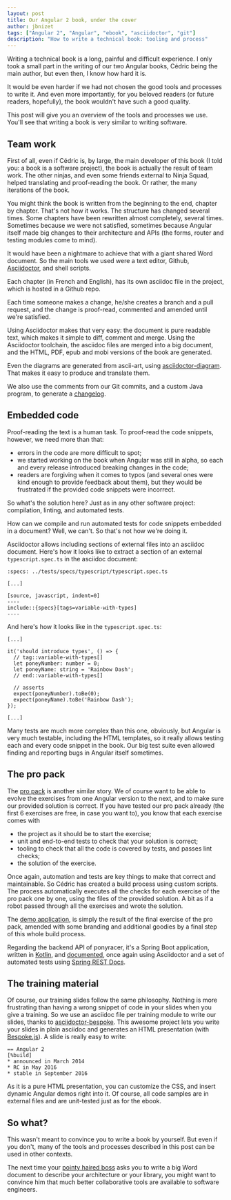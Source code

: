 ```yaml
---
layout: post
title: Our Angular 2 book, under the cover
author: jbnizet
tags: ["Angular 2", "Angular", "ebook", "asciidoctor", "git"]
description: "How to write a technical book: tooling and process"
---
```


Writing a technical book is a long, painful and difficult experience. I only took a small part in the
writing of our two Angular books, Cédric being the main author, but even then, I know how hard it is.

It would be even harder if we had not chosen the good tools and processes to write it. And even more importantly,
for you beloved readers (or future readers, hopefully), the book wouldn't have such a good quality.

This post will give you an overview of the tools and processes we use. You'll see that writing a book 
is very similar to writing software.

## Team work

First of all, even if Cédric is, by large, the main developer of this book (I told you: a book is a software project),
the book is actually the result of team work. The other ninjas, and even some friends external to Ninja Squad, 
helped translating and proof-reading the book. Or rather, the many iterations of the book. 

You might think the book is written from the beginning to the end, chapter by chapter. That's not how it works. 
The structure has changed several times. Some chapters have been rewritten almost completely, several times. 
Sometimes because we were not satisfied, sometimes because Angular itself made big changes to their architecture 
and APIs (the forms, router and testing modules come to mind).

It would have been a nightmare to achieve that with a giant shared Word document. So the main tools we used were a text editor,
Github, [Asciidoctor](http://asciidoctor.org/), and shell scripts.

Each chapter (in French and English), has its own asciidoc file in the project, which is hosted in a Github repo.

Each time someone makes a change, he/she creates a branch and a pull request, and the change is proof-read, commented and amended 
until we're satisfied.

Using Asciidoctor makes that very easy: the document is pure readable text, which makes it simple to diff, comment
and merge. Using the Asciidoctor toolchain, the asciidoc files are merged into a big document, and the HTML, PDF, epub and mobi
versions of the book are generated.

Even the diagrams are generated from ascii-art, using [asciidoctor-diagram](http://asciidoctor.org/docs/asciidoctor-diagram/). 
That makes it easy to produce and translate them.

We also use the comments from our Git commits, and a custom Java program, to generate a [changelog](https://books.ninja-squad.com/angular2/changelog).

## Embedded code

Proof-reading the text is a human task. To proof-read the code snippets, however, we need more than that:

 - errors in the code are more difficult to spot;
 - we started working on the book when Angular was still in alpha, so each and every release introduced breaking changes in the code;
 - readers are forgiving when it comes to typos (and several ones were kind enough to provide feedback about them), but they would be frustrated
   if the provided code snippets were incorrect.

So what's the solution here? Just as in any other software project: compilation, linting, and automated tests.

How can we compile and run automated tests for code snippets embedded in a document? Well, we can't. So that's not how we're doing it.

Asciidoctor allows including sections of external files into an asciidoc document. Here's how it looks like to extract a section of 
an external `typescript.spec.ts` in the asciidoc document:


    :specs: ../tests/specs/typescript/typescript.spec.ts

    [...]

    [source, javascript, indent=0]
    ----
    include::{specs}[tags=variable-with-types]
    ----
    
And here's how it looks like in the `typescript.spec.ts`:



    [...]
  
    it('should introduce types', () => {
      // tag::variable-with-types[]
      let poneyNumber: number = 0;
      let poneyName: string = 'Rainbow Dash';
      // end::variable-with-types[]

      // asserts
      expect(poneyNumber).toBe(0);
      expect(poneyName).toBe('Rainbow Dash');
    });

    [...]

Many tests are much more complex than this one, obviously, but Angular is very much testable, including the HTML templates, so it really 
allows testing each and every code snippet in the book. Our big test suite even allowed finding and reporting bugs in Angular itself
 sometimes.

## The pro pack

The [pro pack](https://angular2-exercises.ninja-squad.com/) is another similar story. We of course want to be able to evolve the 
exercises from one Angular version to the next, and to make sure our provided solution is correct. If you have tested our pro pack
already (the first 6 exercises are free, in case you want to), you know that each exercise comes with

 - the project as it should be to start the exercise;
 - unit and end-to-end tests to check that your solution is correct;
 - tooling to check that all the code is covered by tests, and passes lint checks;
 - the solution of the exercise.

Once again, automation and tests are key things to make that correct and maintainable. So Cédric has created a build process using custom 
scripts. The process automatically executes all the checks for each exercise of the pro pack one by one, using the files of the provided 
solution. A bit as if a robot passed through all the exercises and wrote the solution.

The [demo application](http://ponyracer.ninja-squad.com), is simply the result of the final exercise of the pro pack, amended with some 
branding and additional goodies by a final step of this whole build process.

Regarding the backend API of ponyracer, it's a Spring Boot application, written in [Kotlin](https://kotlinlang.org/), 
and [documented](http://ponyracer.ninja-squad.com/apidoc), once again using Asciidoctor
and a set of automated tests using [Spring REST Docs](http://docs.spring.io/spring-restdocs/docs/current/reference/html5/).

## The training material

Of course, our training slides follow the same philosophy. 
Nothing is more frustrating than having a wrong snippet 
of code in your slides when you give a training. 
So we use an asciidoc file per training module to write our slides, 
thanks to [asciidoctor-bespoke](https://github.com/asciidoctor/asciidoctor-bespoke). 
This awesome project lets you write your slides in plain asciidoc 
and generates an HTML presentation (with [Bespoke.js](http://markdalgleish.com/projects/bespoke.js/)).
A slide is really easy to write: 

    == Angular 2
    [%build]
    * announced in March 2014
    * RC in May 2016
    * stable in September 2016

As it is a pure HTML presentation, you can customize the CSS, and insert dynamic Angular demos right into it.
Of course, all code samples are in external files and are unit-tested just as for the ebook.

## So what?

This wasn't meant to convince you to write a book by yourself. But even if you don't, many of the tools and processes described in this
post can be used in other contexts. 

The next time your [pointy haired boss](https://en.wikipedia.org/wiki/Pointy-haired_Boss) asks you to write
a big Word document to describe your architecture or your library, you might want to convince him that much better collaborative tools are available
to software engineers.
